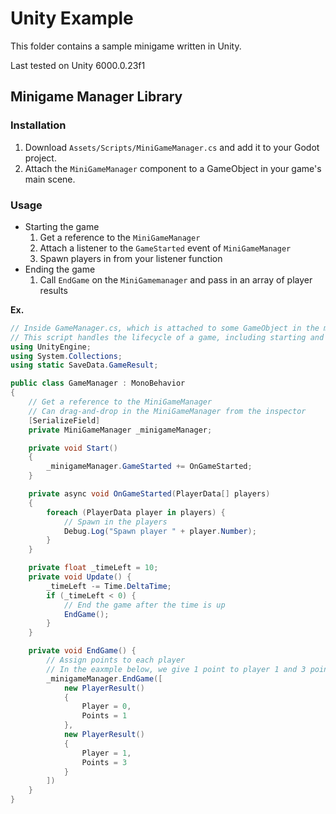 # Unity Example

This folder contains a sample minigame written in Unity.

Last tested on Unity 6000.0.23f1

## Minigame Manager Library

### Installation

1. Download `Assets/Scripts/MiniGameManager.cs` and add it to your Godot project.
2. Attach the `MiniGameManager` component to a GameObject in your game's main scene.

### Usage

- Starting the game
  1. Get a reference to the `MiniGameManager`
  2. Attach a listener to the `GameStarted` event of `MiniGameManager`
  3. Spawn players in from your listener function
- Ending the game
  1. Call `EndGame` on the `MiniGamemanager` and pass in an array of player results

**Ex.**

```cs
// Inside GameManager.cs, which is attached to some GameObject in the main scene.
// This script handles the lifecycle of a game, including starting and stopping the game.
using UnityEngine;
using System.Collections;
using static SaveData.GameResult;

public class GameManager : MonoBehavior
{
    // Get a reference to the MiniGameManager
    // Can drag-and-drop in the MiniGameManager from the inspector
    [SerializeField]
    private MiniGameManager _minigameManager;

    private void Start()
    {
        _minigameManager.GameStarted += OnGameStarted;
    }

    private async void OnGameStarted(PlayerData[] players)
    {
        foreach (PlayerData player in players) {
            // Spawn in the players
            Debug.Log("Spawn player " + player.Number);
        }
    }

    private float _timeLeft = 10;
    private void Update() {
        _timeLeft -= Time.DeltaTime;
        if (_timeLeft < 0) {
            // End the game after the time is up
            EndGame();
        }
    }

    private void EndGame() {
        // Assign points to each player
        // In the eaxmple below, we give 1 point to player 1 and 3 points to player 2
        _minigameManager.EndGame([
            new PlayerResult()
            {
                Player = 0,
                Points = 1
            },
            new PlayerResult()
            {
                Player = 1,
                Points = 3
            }
        ])
    }
}
```
